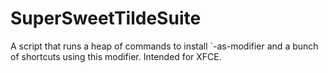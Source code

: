 # SuperSweetTildeSuite
A script that runs a heap of commands to install `-as-modifier and a bunch of shortcuts using this modifier. Intended for XFCE.
